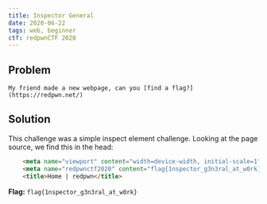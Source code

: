 ```yaml
---
title: Inspector General
date: 2020-06-22
tags: web, beginner
ctf: redpwnCTF 2020
---
```

## Problem
```
My friend made a new webpage, can you [find a flag?](https://redpwn.net/)
```

## Solution
This challenge was a simple inspect element challenge. Looking at the page source, we find this in the head:

```html
    <meta name="viewport" content="width=device-width, initial-scale=1">
    <meta name="redpwnctf2020" content="flag{1nspector_g3n3ral_at_w0rk}">
    <title>Home | redpwn</title>
```

**Flag:** ```flag{1nspector_g3n3ral_at_w0rk}```